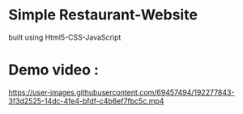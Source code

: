 # Simple Restaurant-Website #
built using Html5-CSS-JavaScript
# Demo video :
https://user-images.githubusercontent.com/69457494/192277843-3f3d2525-14dc-4fe4-bfdf-c4b6ef7fbc5c.mp4
